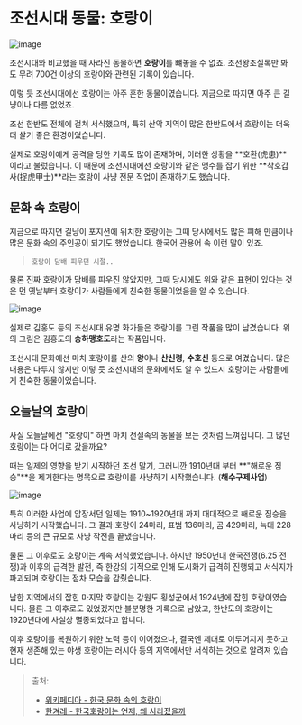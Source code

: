 # 조선시대 동물: 호랑이

![image](https://i.namu.wiki/i/JLth13-t_iXWBGrN9vb11GvN0kwRjASFk5WEV8IKhRuinBfZFTlahzNeyTk2aVUxnZPoWp_A7wYgmtQfywd7br-mkzgEaXtBnij7h7SPrji-Yoi_0LiSg2EfZB-RAWVH_6C6p2orh4QwmBOMTurm-g.webp)

조선시대와 비교했을 때 사라진 동물하면 **호랑이**를 뺴놓을 수 없죠. 조선왕조실록만 봐도 무려 700건 이상의 호랑이와 관련된 기록이 있습니다.

이렇 듯 조선시대에선 호랑이는 아주 흔한 동물이였습니다. 지금으로 따지면 아주 큰 길냥이나 다름 없었죠.

조선 한반도 전체에 걸쳐 서식했으며, 특히 산악 지역이 많은 한반도에서 호랑이는 더욱 더 살기 좋은 환경이었습니다.

실제로 호랑이에게 공격을 당한 기록도 많이 존재하며, 이러한 상황을 **호환(虎患)**이라고 불렀습니다.
이 때문에 조선시대에선 호랑이와 같은 맹수를 잡기 위한 **착호갑사(捉虎甲士)**라는 호랑이 사냥 전문 직업이 존재하기도 했습니다.

## 문화 속 호랑이

지금으로 따지면 길냥이 포지션에 위치한 호랑이는 그때 당시에서도 많은 피해 만큼이나 많은 문화 속의 주인공이 되기도 했었습니다. 한국어 관용어 속 이런 말이 있죠.

> `호랑이 담배 피우던 시절..`

물론 진짜 호랑이가 담배를 피우진 않았지만, 그때 당시에도 위와 같은 표현이 있다는 것은 먼 옛날부터 호랑이가 사람들에게 친숙한 동물이었음을 알 수 있습니다.

![image](https://cdn.discordapp.com/attachments/1393236523045879898/1393242299575832586/image.png?ex=68727581&is=68712401&hm=ab86209edd9fbe35f3d66db37342dbd27bc436141432a8e2e96af42e2ab4768c&)

실제로 김홍도 등의 조선시대 유명 화가들은 호랑이를 그린 작품을 많이 남겼습니다. 위의 그림은 김홍도의 **송하맹호도**라는 작품입니다.

조선시대 문화에선 마치 호랑이를 산의 **왕**이나 **산신령**, **수호신** 등으로 여겼습니다. 많은 내용은 다루지 않지만 이렇 듯 조선시대의 문화에서도 알 수 있드시 호랑이는 사람들에게 친숙한 동물이었습니다.

## 오늘날의 호랑이

사실 오늘날에선 "호랑이" 하면 마치 전설속의 동물을 보는 것처럼 느껴집니다. 그 많던 호랑이는 다 어디로 갔을까요? 

때는 일제의 영향을 받기 시작하던 조선 말기, 그러니깐 1910년대 부터 **"해로운 짐승"**을 제거한다는 명목으로 호랑이를 사냥하기 시작했습니다. (**해수구제사업**)

![image](https://flexible.img.hani.co.kr/flexible/normal/590/339/imgdb/resize/2009/1230/126207010764_20091230.webp)

특히 이러한 사업에 압장서던 일제는 1910~1920년대 까지 대대적으로 해로운 짐승을 사냥하기 시작했습니다. 그 결과 호랑이 24마리, 표범 136마리, 곰 429마리, 늑대 228마리 등의 큰 규모로 사냥 작전을 끝냈습니다.

물론 그 이후로도 호랑이는 계속 서식했었습니다. 하지만 1950년대 한국전쟁(6.25 전쟁)과 이후의 급격한 발전, 즉 한강의 기적으로 인해 도시화가 급격히 진행되고 서식지가 파괴되며 호랑이는 점차 모습을 감췄습니다.

남한 지역에서의 잡힌 마지막 호랑이는 강원도 횡성군에서 1924년에 잡힌 호랑이였습니다. 물론 그 이후로도 있었겠지만 불분명한 기록으로 남았고, 한반도의 호랑이는 1920년대에 사실상 멸종되었다고 합니다.

이후 호랑이를 복원하기 위한 노력 등이 이어졌으나, 결국엔 제대로 이루어지지 못하고 현재 생존해 있는 야생 호랑이는 러시아 등의 지역에서만 서식하는 것으로 알려져 있습니다.

> 출처: 
> - [위키페디아 - 한국 문화 속의 호랑이](https://ko.wikipedia.org/wiki/%ED%95%9C%EA%B5%AD_%EB%AC%B8%ED%99%94_%EC%86%8D%EC%9D%98_%ED%98%B8%EB%9E%91%EC%9D%B4)
> - [한겨레 - 한국호랑이는 언제, 왜 사라졌을까](https://www.hani.co.kr/arti/society/environment/396050.html)
